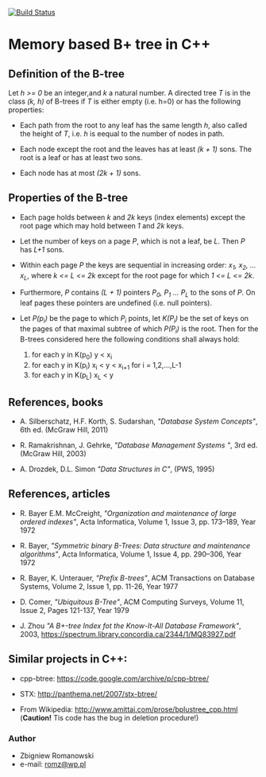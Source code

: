 [![Build Status](https://travis-ci.org/romz-pl/b-plus-tree.svg?branch=master)](https://travis-ci.org/romz-pl/b-plus-tree)


# Memory based B+ tree in C++ 

## Definition of the B-tree

Let _h >= 0_ be an integer,and  _k_ a natural number. A directed tree _T_
is in the class _(k, h)_ of B-trees if _T_ is either empty (i.e. h=0) or has the following
properties:

* Each path from the root to any leaf has the same length _h_, also called the
    height of _T_, i.e. _h_ is eequal to the number of nodes in path.

* Each node except the root and the leaves has at least _(k + 1)_ sons.
    The root is a leaf or has at least two sons.

* Each node has at most _(2k + 1)_ sons. 


## Properties of the B-tree

* Each page holds between _k_ and _2k_ keys (index elements) except the root
    page which may hold between _1_ and _2k_ keys.

* Let the number of keys on a page _P_, which is not a leaf, be _L_.
    Then _P_ has _L+1_ sons.

* Within each page _P_ the keys are sequential in increasing order:
    _x<sub>1</sub>, x<sub>2</sub>, ... x<sub>L</sub>_, where _k <= L <= 2k_ 
    except for the root page for which _1 <= L <= 2k_.

* Furthermore, _P_ contains _(L + 1)_ pointers _P<sub>0</sub>, P<sub>1</sub> ... P<sub>L</sub>_ to the sons of _P_.
    On leaf pages these pointers are undefined (i.e. null pointers).

* Let _P(p<sub>i</sub>)_ be the page to which _P<sub>i</sub>_ points, let _K(P<sub>i</sub>)_ be the set of keys on
    the pages of that maximal subtree of which _P(P<sub>i</sub>)_ is the root. Then for the B-trees
    considered here the following conditions shall always hold:
    1) for each y in K(p<sub>0</sub>)   y < x<sub>i</sub>
    2) for each y in K(p<sub>i</sub>)  x<sub>i</sub> < y < x<sub>i+1</sub>  for i = 1,2,...,L-1
    3) for each y in K(p<sub>L</sub>)  x<sub>L</sub> < y



## References, books

* A. Silberschatz, H.F. Korth, S. Sudarshan, _"Database System Concepts"_, 6th ed. (McGraw Hill, 2011)

* R. Ramakrishnan, J. Gehrke, _"Database Management Systems "_, 3rd ed. (McGraw Hill, 2003)

* A. Drozdek, D.L. Simon _"Data Structures in C"_, (PWS, 1995)

## References, articles

* R. Bayer E.M. McCreight, _"Organization and maintenance of large ordered indexes"_, Acta Informatica, Volume 1, Issue 3, pp. 173–189, Year 1972

* R. Bayer, _"Symmetric binary B-Trees: Data structure and maintenance algorithms"_, Acta Informatica, Volume 1, Issue 4, pp. 290–306, Year 1972

* R. Bayer, K. Unterauer, _"Prefix B-trees"_, ACM Transactions on Database Systems, Volume 2, Issue 1, pp. 11-26, Year 1977

* D. Comer, _"Ubiquitous B-Tree"_, ACM Computing Surveys, Volume 11, Issue 2, Pages 121-137, Year 1979 

* J. Zhou _"A B+-tree Index fot the Know-It-All Database Framework"_, 2003, 
https://spectrum.library.concordia.ca/2344/1/MQ83927.pdf


## Similar projects in C++: 

* cpp-btree: https://code.google.com/archive/p/cpp-btree/

* STX: http://panthema.net/2007/stx-btree/

* From Wikipedia: http://www.amittai.com/prose/bplustree_cpp.html (**Caution!** Tis code has the bug in deletion procedure!)


### Author
* Zbigniew Romanowski
* e-mail: romz@wp.pl


